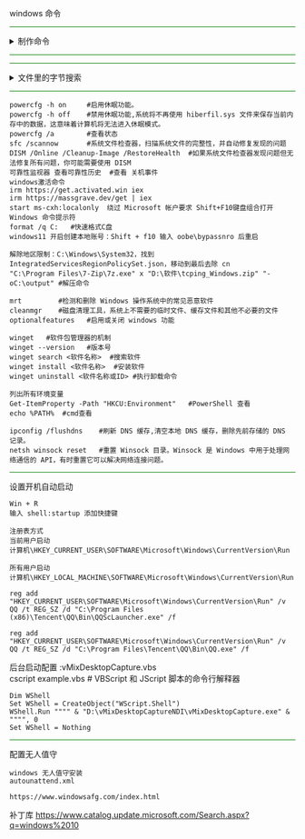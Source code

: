windows 命令

<hr style="border: none; height: 1px; background-color: green;">
<details>
  <summary>制作命令</summary>

  
在 `C:\Windows\System32` 中新建一个 `pcmd.bat` 并在里面写 上下面的内容
```
@echo off
powershell %*

```
这样在运行中输入`pcmd` 就 运行 PowerShell 了
</details>

<hr style="border: none; height: 1px; background-color: green;">

<hr style="border: none; height: 1px; background-color: green;">
<details>
  <summary>文件里的字节搜索</summary>

  
PowerShell 命令
```
Get-ChildItem -Path "D:\wow\_classic_\Interface\AddOns\ZygorGuidesViewer\*" -File -Recurse | Select-String -Pattern "七天免费"

```

CMD命令 (中文字节不兼容）
```
findstr /S /M /C:"七天免费" "D:\wow\_classic_\Interface\AddOns\ZygorGuidesViewer\*" /F:U

```
</details>

<hr style="border: none; height: 1px; background-color: green;">

```
powercfg -h on     #启用休眠功能。
powercfg -h off    #禁用休眠功能,系统将不再使用 hiberfil.sys 文件来保存当前内存中的数据，这意味着计算机将无法进入休眠模式。
powercfg /a        #查看状态
sfc /scannow       #系统文件检查器，扫描系统文件的完整性，并自动修复发现的问题
DISM /Online /Cleanup-Image /RestoreHealth  #如果系统文件检查器发现问题但无法修复所有问题，你可能需要使用 DISM
可靠性监视器 查看可靠性历史  #查看 关机事件
windows激活命令
irm https://get.activated.win iex
irm https://massgrave.dev/get | iex
start ms-cxh:localonly  绕过 Microsoft 帐户要求 Shift+F10键盘组合打开 Windows 命令提示符
format /q C:   #快速格式C盘
windows11 开启创建本地账号：Shift + f10 输入 oobe\bypassnro 后重启

解除地区限制：C:\Windows\System32，找到 IntegratedServicesRegionPolicySet.json，移动到最后去除 cn
"C:\Program Files\7-Zip\7z.exe" x "D:\软件\tcping_Windows.zip" "-oC:\output" #解压命令

mrt         #检测和删除 Windows 操作系统中的常见恶意软件
cleanmgr    #磁盘清理工具，系统上不需要的临时文件、缓存文件和其他不必要的文件
optionalfeatures   #启用或关闭 windows 功能

winget   #软件包管理器的机制
winget --version   #版本号
winget search <软件名称>  #搜索软件
winget install <软件名称>  #安装软件
winget uninstall <软件名称或ID> #执行卸载命令

列出所有环境变量
Get-ItemProperty -Path "HKCU:Environment"   #PowerShell 查看
echo %PATH%  #cmd查看

ipconfig /flushdns    #刷新 DNS 缓存,清空本地 DNS 缓存，删除先前存储的 DNS 记录。
netsh winsock reset   #重置 Winsock 目录。Winsock 是 Windows 中用于处理网络通信的 API，有时重置它可以解决网络连接问题。

```
<hr style="border: none; height: 1px; background-color: green;">

设置开机自动启动
```
Win + R
输入 shell:startup 添加快捷键

注册表方式
当前用户启动
计算机\HKEY_CURRENT_USER\SOFTWARE\Microsoft\Windows\CurrentVersion\Run

所有用户启动
计算机\HKEY_LOCAL_MACHINE\SOFTWARE\Microsoft\Windows\CurrentVersion\Run

reg add "HKEY_CURRENT_USER\SOFTWARE\Microsoft\Windows\CurrentVersion\Run" /v QQ /t REG_SZ /d "C:\Program Files (x86)\Tencent\QQ\Bin\QQScLauncher.exe" /f

reg add "HKEY_CURRENT_USER\SOFTWARE\Microsoft\Windows\CurrentVersion\Run" /v QQ /t REG_SZ /d "C:\Program Files\Tencent\QQ\Bin\QQ.exe" /f

```

后台启动配置 :vMixDesktopCapture.vbs
<br>
cscript example.vbs  # VBScript 和 JScript 脚本的命令行解释器
```
Dim WShell
Set WShell = CreateObject("WScript.Shell")
WShell.Run """" & "D:\vMixDesktopCaptureNDI\vMixDesktopCapture.exe" & """", 0
Set WShell = Nothing
```
<hr style="border: none; height: 1px; background-color: green;">

配置无人值守
```
windows 无人值守安装
autounattend.xml 

https://www.windowsafg.com/index.html
```
补丁库
https://www.catalog.update.microsoft.com/Search.aspx?q=windows%2010
